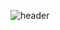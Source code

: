 ![header](https://capsule-render.vercel.app/api?type=soft&color=auto&height=300&section=header&text=Singly%20List&fontSize=90)

